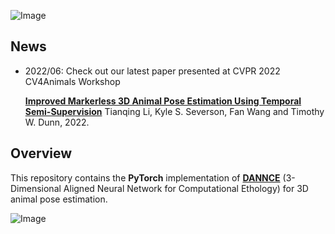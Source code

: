 ![Image](./common/dannce_logo.png)

## News
- 2022/06: Check out our latest paper presented at CVPR 2022 CV4Animals Workshop
 
   [**Improved Markerless 3D Animal Pose Estimation Using Temporal Semi-Supervision**](https://drive.google.com/file/d/1lZcrXlazErthSkPJtR6g1DLhFo1HmwXU/view?usp=sharing) Tianqing Li, Kyle S. Severson, Fan Wang and Timothy W. Dunn, 2022.

## Overview
This repository contains the **PyTorch** implementation of [**DANNCE**](https://github.com/spoonsso/dannce/tree/master) (3-Dimensional Aligned Neural Network for Computational Ethology) for 3D animal pose estimation.

![Image](./common/Figure1.png)
